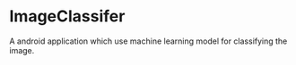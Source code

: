 # ImageClassifer
A android application which use machine learning model for classifying the image. 

